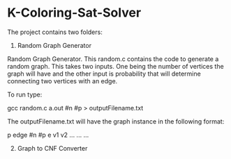 # K-Coloring-Sat-Solver

The project contains two folders: 
  1. Random Graph Generator
  
Random Graph Generator.
This random.c contains the code to generate a random graph. This takes two inputs.
One being the number of vertices the graph will have and the other input is probability that will determine connecting 
two vertices with an edge.

To run type: 

  gcc random.c
  a.out #n #p > outputFilename.txt
  
The outputFilename.txt will have the graph instance in the following format:

p edge #n #p
e v1 v2
...
...
...



  2. Graph to CNF Converter
  
